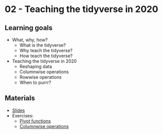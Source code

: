 # 02 - Teaching the tidyverse in 2020

## Learning goals

- What, why, how?
  - What is the tidyverse?
  - Why teach the tidyverse?
  - How teach the tidyverse?
- Teaching the tidyverse in 2020
  - Reshaping data
  - Columnwise operations
  - Rowwise operations
  - When to purrr?

## Materials

- [Slides](https://rstudio-conf-2020.github.io/design-ds-classroom/materials/02-teach-tidyverse/slides/02-teach-tidyverse.html#1)
- Exercises:
  - [Pivot functions](https://github.com/rstudio-conf-2020/design-ds-classroom/blob/master/materials/02-teach-tidyverse/exercises/pivot/pivot.Rmd)
  - [Columnwise operations](https://github.com/rstudio-conf-2020/design-ds-classroom/blob/master/materials/02-teach-tidyverse/exercises/columnwise/columnwise.Rmd)
  